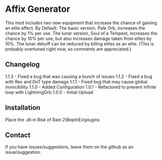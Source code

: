 # Affix Generator
This mod includes two new equipment that increase the chance of gaining an elite affect.
By Default:
  The basic version, Pale Orb, increases the chance by 1% per use.
  The lunar version, Soul of a Tempest, increases the chance by 10% per use, but also increases damage taken from elites by 10%.
  The lunar debuff can be reduced by killing elites as an elite.
  (This is probably overtuned right now, so comments are appreciated.)

Changelog
------------
1.1.3 - Fixed a bug that was causing a bunch of issues
1.1.2 - Fixed a bug with Rex and DoT type damage
1.1.1 - Fixed bug that may cause global invincibility
1.1.0 - Added Configuration
1.0.1 - Refactored to prevent infinte loop with LightningOrb
1.0.0 - Initial Upload

Installation
------------
Place the .dll in Risk of Rain 2\BepInEx\plugins

Contact
------------
If you have issues/suggestions, leave them on the github as an issue/suggestion.